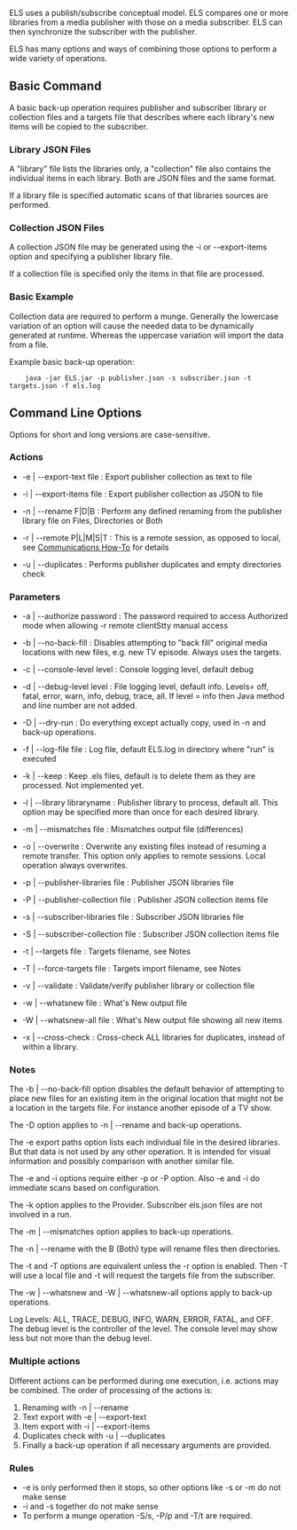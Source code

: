 ELS uses a publish/subscribe conceptual model. ELS compares
one or more libraries from a media publisher with those on a 
media subscriber. ELS can then synchronize the subscriber with
the publisher.

ELS has many options and ways of combining those options to perform
a wide variety of operations.

## Basic Command

A basic back-up operation requires publisher and subscriber library or
collection files and a targets file that describes where each library's
new items will be copied to the subscriber.

### Library JSON Files

A "library" file lists the libraries only, a "collection" file also contains
the individual items in each library. Both are JSON files and the same format.

If a library file is specified automatic scans of that libraries sources are
performed.

### Collection JSON Files

A collection JSON file may be generated using the -i or --export-items option
and specifying a publisher library file.

If a collection file is specified only the items in that file are processed.

### Basic Example

Collection data are required to perform a munge. Generally the lowercase
variation of an option will cause the needed data to be dynamically generated
at runtime. Whereas the uppercase variation will import the data from a file.

Example basic back-up operation:
```
    java -jar ELS.jar -p publisher.json -s subscriber.json -t targets.json -f els.log
```

## Command Line Options

Options for short and long versions are case-sensitive.

### Actions

 * -e | --export-text file : Export publisher collection as text to file 
 
 * -i | --export-items file : Export publisher collection as JSON to file

 * -n | --rename F|D|B : Perform any defined renaming from the publisher library file 
     on Files, Directories or Both
 
 * -r | --remote P|L|M|S|T : This is a remote session, as opposed to local, 
     see [Communications How-To](Communications-How-To) for details 

 * -u | --duplicates : Performs publisher duplicates and empty directories check
 
### Parameters

 * -a | --authorize password : The password required to access Authorized mode
      when allowing -r remote clientStty manual access

 * -b | --no-back-fill : Disables attempting to "back fill" original media locations
     with new files, e.g. new TV episode. Always uses the targets.

 * -c | --console-level level : Console logging level, default debug
 
 * -d | --debug-level level : File logging level, default info.
      Levels= off, fatal, error, warn, info, debug, trace, all.
      If level = info then Java method and line number are not added.
 
 * -D | --dry-run : Do everything except actually copy, used in -n and
     back-up operations.
 
 * -f | --log-file file : Log file, default ELS.log in directory where "run" is executed
 
 * -k | --keep : Keep .els files, default is to delete them as they are processed.
      Not implemented yet.

 * -l | --library libraryname : Publisher library to process, default all.
      This option may be specified more than once for each desired library.
 
 * -m | --mismatches file : Mismatches output file (differences)

 * -o | --overwrite : Overwrite any existing files instead of resuming a remote transfer.
      This option only applies to remote sessions. Local operation always overwrites.

 * -p | --publisher-libraries file : Publisher JSON libraries file
 
 * -P | --publisher-collection file : Publisher JSON collection items file

 * -s | --subscriber-libraries file : Subscriber JSON libraries file
 
 * -S | --subscriber-collection file : Subscriber JSON collection items file
 
 * -t | --targets file : Targets filename, see Notes
 
 * -T | --force-targets file : Targets import filename, see Notes
 
 * -v | --validate : Validate/verify publisher library or collection file
 
 * -w | --whatsnew file : What's New output file

 * -W | --whatsnew-all file : What's New output file showing all new items

 * -x | --cross-check : Cross-check ALL libraries for duplicates, instead of within a library. 


### Notes

The -b | --no-back-fill option disables the default behavior of attempting
to place new files for an existing item in the original location that might
not be a location in the targets file. For instance another episode of a
TV show.

The -D option applies to -n | --rename and back-up operations.

The -e export paths option lists each individual file in the desired
libraries. But that data is not used by any other operation. It is 
intended for visual information and possibly comparison with another
similar file.

The -e and -i options require either -p or -P option. Also -e and -i do
immediate scans based on configuration. 

The -k option applies to the Provider. Subscriber els.json files are not
involved in a run.

The -m | --mismatches option applies to back-up operations.

The -n | --rename with the B (Both) type will rename files then directories.

The -t and -T options are equivalent unless the -r option is enabled. Then
-T will use a local file and -t will request the targets file from
the subscriber.

The -w | --whatsnew and -W | --whatsnew-all options apply to back-up
operations.

Log Levels: ALL, TRACE, DEBUG, INFO, WARN, ERROR, FATAL, and OFF. The debug level is
the controller of the level. The console level may show less but not more than
the debug level.

### Multiple actions

Different actions can be performed during one execution, i.e. actions may be
combined. The order of processing of the actions is:

 1. Renaming with -n | --rename
 2. Text export with -e | --export-text 
 3. Item export with -i | --export-items
 4. Duplicates check with -u | --duplicates
 5. Finally a back-up operation if all necessary arguments are provided. 

### Rules
 * -e is only performed then it stops, so other options like -s or -m do not make sense
 * -i and -s together do not make sense
 * To perform a munge operation -S/s, -P/p and -T/t are required.
